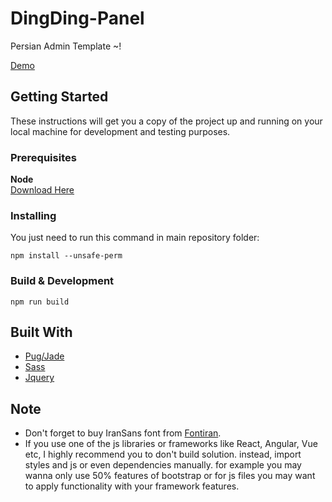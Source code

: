 # DingDing-Panel
Persian Admin Template ~!

<a href="http://moein459.github.io/DingDing-Panel" target="_blank">Demo</a>

## Getting Started
These instructions will get you a copy of the project up and running on your local machine for development and testing purposes.

### Prerequisites

**Node**
<br>
<a href="https://nodejs.org/en/" target="_blank">Download Here</a>

### Installing

You just need to run this command in main repository folder:
```
npm install --unsafe-perm
```

### Build & Development
```
npm run build
```
## Built With

* [Pug/Jade](https://pugjs.org/api/getting-started.html)
* [Sass](https://sass-lang.com/)
* [Jquery](https://jquery.com/)

## Note
* Don't forget to buy IranSans font from [Fontiran](https://fontiran.com/).
* If you use one of the js libraries or frameworks like React, Angular, Vue etc, I highly recommend you to don't build solution. instead, import styles and js or even dependencies manually. for example you may wanna only use 50% features of bootstrap or for js files you may want to apply functionality with your framework features.

